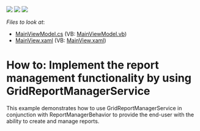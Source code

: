 <!-- default badges list -->
![](https://img.shields.io/endpoint?url=https://codecentral.devexpress.com/api/v1/VersionRange/128651653/22.2.2%2B)
[![](https://img.shields.io/badge/Open_in_DevExpress_Support_Center-FF7200?style=flat-square&logo=DevExpress&logoColor=white)](https://supportcenter.devexpress.com/ticket/details/T320584)
[![](https://img.shields.io/badge/📖_How_to_use_DevExpress_Examples-e9f6fc?style=flat-square)](https://docs.devexpress.com/GeneralInformation/403183)
<!-- default badges end -->
<!-- default file list -->
*Files to look at*:

* [MainViewModel.cs](./CS/ReportManagerServiceExample/ViewModels/MainViewModel.cs) (VB: [MainViewModel.vb](./VB/ReportManagerServiceExample/ViewModels/MainViewModel.vb))
* [MainView.xaml](./CS/ReportManagerServiceExample/Views/MainView.xaml) (VB: [MainView.xaml](./VB/ReportManagerServiceExample/Views/MainView.xaml))
<!-- default file list end -->
# How to: Implement the report management functionality by using GridReportManagerService


This example demonstrates how to use GridReportManagerService in conjunction with ReportManagerBehavior to provide the end-user with the ability to create and manage reports.

<br/>


